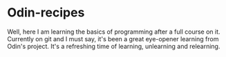 # Odin-recipes
Well, here I am learning the basics of programming after a full course on it. Currently on git and I must say, it's been a great eye-opener learning from Odin's project. It's a refreshing time of learning, unlearning and relearning.